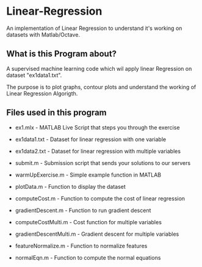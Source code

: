 # Linear-Regression
An implementation of Linear Regression to understand it's working on datasets with Matlab/Octave.



## What is this Program about?

A supervised machine learning code which wil apply linear Regression on dataset "ex1data1.txt".

The purpose is to plot graphs, contour plots and understand the working of Linear Regression Algorigth.

## Files used in this program
- ex1.mlx - MATLAB Live Script that steps you through the exercise

- ex1data1.txt - Dataset for linear regression with one variable

- ex1data2.txt - Dataset for linear regression with multiple variables
- submit.m - Submission script that sends your solutions to our servers
- warmUpExercise.m - Simple example function in MATLAB
- plotData.m - Function to display the dataset
- computeCost.m - Function to compute the cost of linear regression
- gradientDescent.m - Function to run gradient descent
- computeCostMulti.m - Cost function for multiple variables
- gradientDescentMulti.m - Gradient descent for multiple variables
- featureNormalize.m - Function to normalize features
- normalEqn.m - Function to compute the normal equations
